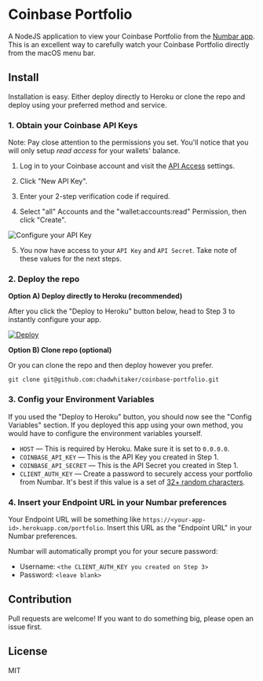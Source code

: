 # Coinbase Portfolio
A NodeJS application to view your Coinbase Portfolio from the [Numbar app](https://numbarapp.com). This is an excellent way to carefully watch your Coinbase Portfolio directly from the macOS menu bar.

## Install
Installation is easy. Either deploy directly to Heroku or clone the repo and deploy using your preferred method and service.

### 1. Obtain your Coinbase API Keys

Note: Pay close attention to the permissions you set. You'll notice that you will only setup *read access* for your wallets' balance.

1. Log in to your Coinbase account and visit the [API Access](https://www.coinbase.com/settings/api) settings.

2. Click "New API Key".

3. Enter your 2-step verification code if required.

4. Select "all" Accounts and the "wallet:accounts:read" Permission, then click "Create".

  ![Configure your API Key](http://i.imgur.com/a6xrRJl.png)

5. You now have access to your `API Key` and `API Secret`. Take note of these values for the next steps.


### 2. Deploy the repo

**Option A) Deploy directly to Heroku (recommended)**

After you click the "Deploy to Heroku" button below, head to Step 3 to instantly configure your app.

[![Deploy](https://www.herokucdn.com/deploy/button.svg)](https://heroku.com/deploy?template=https://github.com/chadwhitaker/coinbase-portfolio)  

**Option B) Clone repo (optional)**

Or you can clone the repo and then deploy however you prefer.
```
git clone git@github.com:chadwhitaker/coinbase-portfolio.git
```

### 3. Config your Environment Variables

If you used the "Deploy to Heroku" button, you should now see the "Config Variables" section. If you deployed this app using your own method, you would have to configure the environment variables yourself.

  - `HOST` — This is required by Heroku. Make sure it is set to `0.0.0.0`.
  - `COINBASE_API_KEY` — This is the API Key you created in Step 1.
  - `COINBASE_API_SECRET` — This is the API Secret you created in Step 1.
  - `CLIENT_AUTH_KEY` — Create a password to securely access your portfolio from Numbar. It's best if this value is a set of [32+ random characters](http://www.sethcardoza.com/tools/random-password-generator/).  

### 4. Insert your Endpoint URL in your Numbar preferences

Your Endpoint URL will be something like `https://<your-app-id>.herokuapp.com/portfolio`. Insert this URL as the "Endpoint URL" in your Numbar preferences.

Numbar will automatically prompt you for your secure password:
  - Username: `<the CLIENT_AUTH_KEY you created on Step 3>`
  - Password: `<leave blank>`

## Contribution

Pull requests are welcome! If you want to do something big, please open an issue first.

## License
MIT
